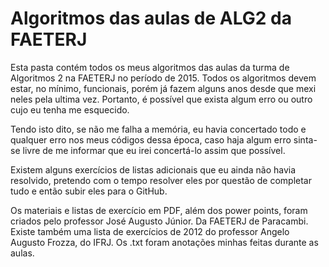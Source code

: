 # Algoritmos das aulas de ALG2 da FAETERJ
 Esta pasta contém todos os meus algoritmos das aulas da turma
 de Algoritmos 2 na FAETERJ no período de 2015. Todos os algoritmos
 devem estar, no mínimo, funcionais, porém já fazem alguns anos
 desde que mexi neles pela ultima vez. Portanto, é possível
 que exista algum erro ou outro cujo eu tenha me esquecido.
 
 Tendo isto dito, se não me falha a memória, eu havia concertado
 todo e qualquer erro nos meus códigos dessa época, caso haja algum
 erro sinta-se livre de me informar que eu irei concertá-lo assim
 que possível.

 Existem alguns exercícios de listas adicionais que eu ainda não
 havia resolvido, pretendo com o tempo resolver eles por questão
 de completar tudo e então subir eles para o GitHub.

 Os materiais e listas de exercício em PDF, além dos power points, 
 foram criados pelo professor José Augusto Júnior.
 Da FAETERJ de Paracambi. Existe também uma lista de exercícios
 de 2012 do professor Angelo Augusto Frozza, do IFRJ.
 Os .txt foram anotações minhas feitas durante as aulas.
